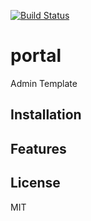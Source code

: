 
[![Build Status](https://secure.travis-ci.org/vmihnea/portal.png)](https://travis-ci.org/vmihnea/portal)

# portal

  Admin Template

## Installation



## Features

   

## License

  MIT

